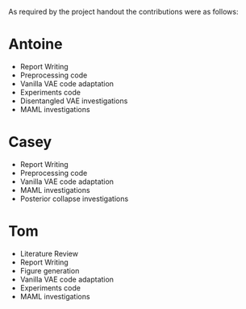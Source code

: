 As required by the project handout the contributions were as follows:

# Antoine

- Report Writing
- Preprocessing code 
- Vanilla VAE code adaptation
- Experiments code
- Disentangled VAE investigations
- MAML investigations

# Casey

- Report Writing
- Preprocessing code
- Vanilla VAE code adaptation
- MAML investigations
- Posterior collapse investigations

# Tom

- Literature Review
- Report Writing
- Figure generation 
- Vanilla VAE code adaptation
- Experiments code 
- MAML investigations
